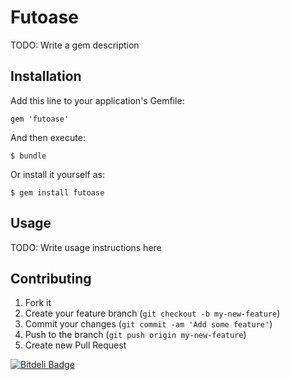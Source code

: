 # Futoase

TODO: Write a gem description

## Installation

Add this line to your application's Gemfile:

    gem 'futoase'

And then execute:

    $ bundle

Or install it yourself as:

    $ gem install futoase

## Usage

TODO: Write usage instructions here

## Contributing

1. Fork it
2. Create your feature branch (`git checkout -b my-new-feature`)
3. Commit your changes (`git commit -am 'Add some feature'`)
4. Push to the branch (`git push origin my-new-feature`)
5. Create new Pull Request


[![Bitdeli Badge](https://d2weczhvl823v0.cloudfront.net/futoase/futoase/trend.png)](https://bitdeli.com/free "Bitdeli Badge")

